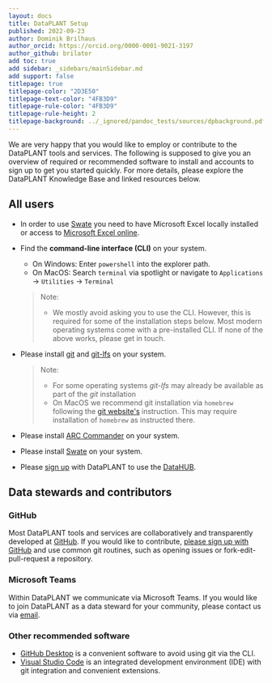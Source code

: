 ```yaml
---
layout: docs
title: DataPLANT Setup
published: 2022-09-23
author: Dominik Brilhaus
author_orcid: https://orcid.org/0000-0001-9021-3197
author_github: brilator
add toc: true
add sidebar: _sidebars/mainSidebar.md
add support: false
titlepage: true
titlepage-color: "2D3E50"
titlepage-text-color: "4FB3D9"
titlepage-rule-color: "4FB3D9"
titlepage-rule-height: 2
titlepage-background: ../_ignored/pandoc_tests/sources/dpbackground.pdf
---
```


We are very happy that you would like to employ or contribute to the DataPLANT tools and services.
The following is supposed to give you an overview of required or recommended software to install and accounts to sign up to get you started quickly. For more details, please explore the DataPLANT Knowledge Base and linked resources below.

## All users

- In order to use [Swate][kb-Swate] you need to have Microsoft Excel locally installed or access to [Microsoft Excel online][ext-excel-online].

- Find the **command-line interface (CLI)** on your system.
  - On Windows: Enter `powershell` into the explorer path.
  - On MacOS: Search `terminal` via spotlight or navigate to `Applications` -> `Utilities` -> `Terminal`
  <!-- - On Linux:  -->

  > Note:
  >
  > - We mostly avoid asking you to use the CLI. However, this is required for some of the installation steps below. Most modern operating systems come with a pre-installed CLI. If none of the above works, please get in touch.

- Please install [git][ext-git] and [git-lfs][ext-git-lfs] on your system.

  > Note:
  >
  > - For some operating systems *git-lfs* may already be available as part of the *git* installation  
  > - On MacOS we recommend git installation via `homebrew` following the [git website's][ext-git] instruction. This may require installation of `homebrew` as instructed there.

- Please install [ARC Commander][gh-ArcCommander] on your system.
- Please install [Swate][gh-Swate] on your system.
- Please [sign up][hp-Registration] with DataPLANT to use the [DataHUB][hp-DataHUB].

<!-- ### Galaxy access
- Your DataPLANT account grants you access to a plant science-designated area of [Galaxy][ext-galaxy].  -->

## Data stewards and contributors

### GitHub

Most DataPLANT tools and services are collaboratively and transparently developed at [GitHub][gh-DataPlant]. If you would like to contribute, [please sign up with GitHub][ext-github-join] and use common git routines, such as opening issues or fork-edit-pull-request a repository.

### Microsoft Teams

Within DataPLANT we communicate via Microsoft Teams. If you would like to join DataPLANT as a data steward for your community, please contact us via <a href="javascript:location='mailto:\u0069\u006e\u0066\u006f\u0040\u006e\u0066\u0064\u0069\u0034\u0070\u006c\u0061\u006e\u0074\u0073\u002e\u006f\u0072\u0067';void 0">email</a>.

### Other recommended software

- [GitHub Desktop][ext-github-desktop] is a convenient software to avoid using git via the CLI.
- [Visual Studio Code][ext-VSCode] is an integrated development environment (IDE) with git integration and convenient extensions.

<!-- Links to DataPLANT knowledge base (kb-) -->

<!-- kb-Fundamentals -->

[kb-DataManagementPlan]: ../fundamentals/DataManagementPlan.html "Data Management Plan"
[kb-DataPublications]: ../fundamentals/DataPublications.html "Data Publication"
[kb-DataSharing]: ../fundamentals/DataSharing.html "Data Sharing"
[kb-FairDataPrinciples]: ../fundamentals/FairDataPrinciples.html "FAIR Data principles"
[kb-Metadata]: ../fundamentals/Metadata.html "Metadata"
[kb-PersistentIdentifiers]: ../fundamentals/PersistentIdentifiers.html "Persistent Identifiers"
[kb-PublicDataRepositories]: ../fundamentals/PublicDataRepositories.html "Repositories"
[kb-ResearchDataManagement]: ../fundamentals/ResearchDataManagement.html "Research Data Management"
[kb-VersionControlGit]: ../fundamentals/VersionControlGit.html "Version Control and Git"

<!-- kb-Implementation -->
[kb-AnnotatedResearchContext]: ../implementation/AnnotatedResearchContext.html "Annotated Research Context"
[kb-DataHub]: ../implementation/DataHub.html "DataPLANT DataHUB"
[kb-ArcCommander]: ../implementation/ArcCommander.html "DataPLANT ARC Commander"
[kb-Swate]: ../implementation/Swate.html "DataPLANT Swate"

<!-- kb-Tutorials -->
[kb-QuickStart_arc]: ../tutorials/QuickStart_arc.html "Quickstart ARC"
[kb-QuickStart_swate]: ../tutorials/QuickStart_swate.html "Quickstart Swate"
[kb-QuickStart_arcCommander]: ../tutorials/QuickStart_arcCommander.html "QuickStart ARC Commander"

<!-- Links to DataPLANT Homepage (hp-) -->

[hp-Registration]: <https://register.nfdi4plants.org/registration> "DataPLANT Registration"
[hp-DataHUB]: <https://git.nfdi4plants.org> "DataPLANT DataHUB"
[hp-HelpDesk]: <https://helpdesk.nfdi4plants.org> "DataPLANT Help Desk"

<!-- Links to DataPLANT GitHub (gh-) -->

[gh-DataPlant]: <https://github.com/nfdi4plants/> "GitHub DataPLANT"
[gh-ArcSpecs]: <https://github.com/nfdi4plants/ARC-specification/> "ARC specifications"
[gh-ArcCommander]: <https://github.com/nfdi4plants/arcCommander/> "ArcCommander"
[kb-ArcCommander-Manual]: ../implementation/ArcCommanderManual/index.html "ARC Commander Manual"
[gh-Swate]: <https://github.com/nfdi4plants/Swate/> "GitHub Swate"

<!-- Links to external (ext-) sources -->

[ext-github-join]: <https://github.com/join/> "Join GitHub"
[ext-github-desktop]: <https://desktop.github.com/> "GitHub Desktop"
[ext-git]: <https://git-scm.com/download/> "Git"
[ext-git-lfs]: <https://git-lfs.github.com/> "Git-LFS"
[ext-excel-online]: <https://www.microsoft.com/en-us/microsoft-365/excel> "Excel online"
[ext-VSCode]: https://code.visualstudio.com/ "Visual Studio Code"

[ext-galaxy]: <https://plants.usegalaxy.eu/> "Galaxy Plants"
[ext-omero]: <https://www.openmicroscopy.org/omero/> "Omero"
[ext-zenodo]: <https://zenodo.org/> "Zenodo"
[ext-invenio]: <https://inveniosoftware.org/products/rdm/> "Invenio"
[ext-DataJournals]: https://www.researchdata.uni-jena.de/en/information/data-publication "RDM Jena Data Journals"

[ext-EBI-PRIDE]: https://www.ebi.ac.uk/pride/ "EBI PRIDE"
[ext-re3data]: https://www.re3data.org/ "re3data.org"
[ext-CreativeCommons]: https://creativecommons.org/ "Creative Commons"
[ext-DublinCore]: <https://www.dublincore.org/specifications/dublin-core/dcmi-terms/> "DublinCore"
[ext-DataCite]: <https://schema.datacite.org>  "DataCite"
[fairsharing.org]: https://fairsharing.org/search?fairsharingRegistry=Standard "Standards at fairsharing.org"
[doi]: https://www.doi.org/ "Digital Object Identifier"
[orcid]: https://www.orcid.org/ "ORCID"

